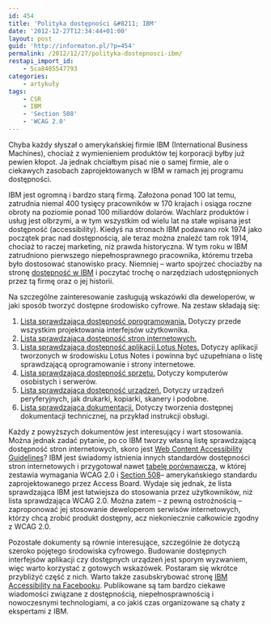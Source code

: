 ```yaml
---
id: 454
title: 'Polityka dostępności &#8211; IBM'
date: '2012-12-27T12:34:44+01:00'
layout: post
guid: 'http://informaton.pl/?p=454'
permalink: /2012/12/27/polityka-dostepnosci-ibm/
restapi_import_id:
    - 5ca8405547793
categories:
    - artykuły
tags:
    - CSR
    - IBM
    - 'Section 508'
    - 'WCAG 2.0'
---
```


Chyba każdy słyszał o amerykańskiej firmie IBM (International Business Machines), chociaż z wymienieniem produktów tej korporacji byłby już pewien kłopot. Ja jednak chciałbym pisać nie o samej firmie, ale o ciekawych zasobach zaprojektowanych w IBM w ramach jej programu dostępności.

IBM jest ogromną i bardzo starą firmą. Założona ponad 100 lat temu, zatrudnia niemal 400 tysięcy pracowników w 170 krajach i osiąga roczne obroty na poziomie ponad 100 miliardów dolarów. Wachlarz produktów i usług jest olbrzymi, a w tym wszystkim od wielu lat na stałe wpisana jest dostępność (accessibility). Kiedyś na stronach IBM podawano rok 1974 jako początek prac nad dostępnością, ale teraz można znaleźć tam rok 1914, chociaż to raczej marketing, niż prawda historyczna. W tym roku w IBM zatrudniono pierwszego niepełnosprawnego pracownika, któremu trzeba było dostosować stanowisko pracy. Niemniej – warto spojrzeć chociażby na stronę [dostępność w IBM](http://www-03.ibm.com/able/index.html) i poczytać trochę o narzędziach udostępnionych przez tą firmę oraz o jej historii.

Na szczególne zainteresowanie zasługują wskazówki dla deweloperów, w jaki sposób tworzyć dostępne środowisko cyfrowe. Na zestaw składają się:

1. [Lista sprawdzająca dostępność oprogramowania.](http://www-03.ibm.com/able/guidelines/software/accesssoftware.html) Dotyczy przede wszystkim projektowania interfejsów użytkownika.
2. [Lista sprawdzająca dostępność stron internetowych.](<Lista sprawdzająca dostępność stron internetowych>)
3. [Lista sprawdzająca dostępność aplikacji Lotus Notes.](http://www-03.ibm.com/able/guidelines/notes/accessr5.html) Dotyczy aplikacji tworzonych w środowisku Lotus Notes i powinna być uzupełniana o listę sprawdzającą oprogramowanie i strony internetowe.
4. [Lista sprawdzająca dostępność sprzętu.](http://www-03.ibm.com/able/guidelines/hardware/accesshardware.html) Dotyczy komputerów osobistych i serwerów.
5. [Lista sprawdzająca dostępność urządzeń.](http://www-03.ibm.com/able/guidelines/peripherals/accessperipherals.html) Dotyczy urządzeń peryferyjnych, jak drukarki, kopiarki, skanery i podobne.
6. [Lista sprawdzająca dokumentacji.](http://www-03.ibm.com/able/guidelines/documentation/accessdoc.html) Dotyczy tworzenia dostępnej dokumentacji technicznej, na przykład instrukcji obsługi.

Każdy z powyższych dokumentów jest interesujący i wart stosowania. Można jednak zadać pytanie, po co IBM tworzy własną listę sprawdzającą dostępność stron internetowych, skoro jest [Web Content Accessibility Guidelines](http://www.w3.org/tr/wcag20)? IBM jest świadomy istnienia innych standardów dostępności stron internetowych i przygotował nawet [tabelę porównawczą](http://www-03.ibm.com/able/guidelines/web/ibm508wcag.html), w której zestawia wymagania WCAG 2.0 i [Section 508](http://www.section508.gov)– amerykańskiego standardu zaprojektowanego przez Access Board. Wydaje się jednak, że lista sprawdzająca IBM jest łatwiejsza do stosowania przez użytkowników, niż lista sprawdzająca WCAG 2.0. Można zatem – z pewną ostrożnością – zaproponować jej stosowanie deweloperom serwisów internetowych, którzy chcą zrobić produkt dostępny, acz niekoniecznie całkowicie zgodny z WCAG 2.0.

Pozostałe dokumenty są równie interesujące, szczególnie że dotyczą szeroko pojętego środowiska cyfrowego. Budowanie dostępnych interfejsów aplikacji czy dostępnych urządzeń jest sporym wyzwaniem, więc warto korzystać z gotowych wskazówek. Postaram się wkrótce przybliżyć część z nich. Warto także zasubskrybować stronę [IBM Accessibility na Facebooku](http://www.facebook.com/ibmaccessibility). Publikowane są tam bardzo ciekawe wiadomości związane z dostępnością, niepełnosprawnością i nowoczesnymi technologiami, a co jakiś czas organizowane są chaty z ekspertami z IBM.